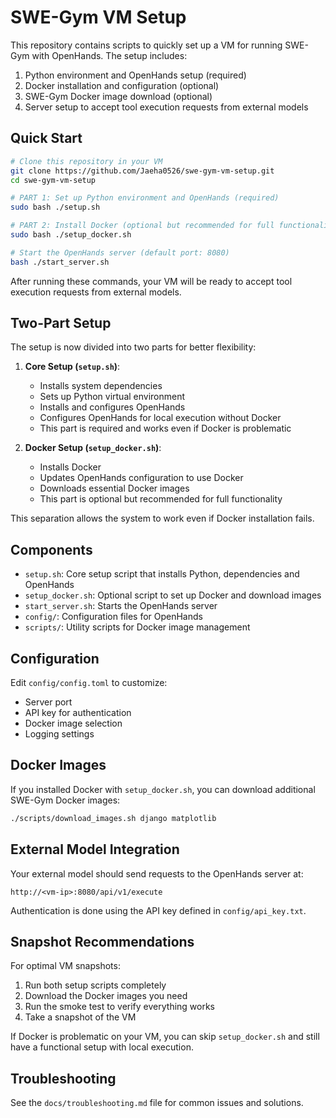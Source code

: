 # SWE-Gym VM Setup

This repository contains scripts to quickly set up a VM for running SWE-Gym with OpenHands. The setup includes:

1. Python environment and OpenHands setup (required)
2. Docker installation and configuration (optional)
3. SWE-Gym Docker image download (optional)
4. Server setup to accept tool execution requests from external models

## Quick Start

```bash
# Clone this repository in your VM
git clone https://github.com/Jaeha0526/swe-gym-vm-setup.git
cd swe-gym-vm-setup

# PART 1: Set up Python environment and OpenHands (required)
sudo bash ./setup.sh

# PART 2: Install Docker (optional but recommended for full functionality)
sudo bash ./setup_docker.sh

# Start the OpenHands server (default port: 8080)
bash ./start_server.sh
```

After running these commands, your VM will be ready to accept tool execution requests from external models.

## Two-Part Setup

The setup is now divided into two parts for better flexibility:

1. **Core Setup (`setup.sh`)**: 
   - Installs system dependencies
   - Sets up Python virtual environment
   - Installs and configures OpenHands
   - Configures OpenHands for local execution without Docker
   - This part is required and works even if Docker is problematic

2. **Docker Setup (`setup_docker.sh`)**:
   - Installs Docker
   - Updates OpenHands configuration to use Docker
   - Downloads essential Docker images
   - This part is optional but recommended for full functionality

This separation allows the system to work even if Docker installation fails.

## Components

- `setup.sh`: Core setup script that installs Python, dependencies and OpenHands
- `setup_docker.sh`: Optional script to set up Docker and download images
- `start_server.sh`: Starts the OpenHands server
- `config/`: Configuration files for OpenHands
- `scripts/`: Utility scripts for Docker image management

## Configuration

Edit `config/config.toml` to customize:
- Server port
- API key for authentication
- Docker image selection
- Logging settings

## Docker Images

If you installed Docker with `setup_docker.sh`, you can download additional SWE-Gym Docker images:

```bash
./scripts/download_images.sh django matplotlib
```

## External Model Integration

Your external model should send requests to the OpenHands server at:

```
http://<vm-ip>:8080/api/v1/execute
```

Authentication is done using the API key defined in `config/api_key.txt`.

## Snapshot Recommendations

For optimal VM snapshots:
1. Run both setup scripts completely
2. Download the Docker images you need
3. Run the smoke test to verify everything works
4. Take a snapshot of the VM

If Docker is problematic on your VM, you can skip `setup_docker.sh` and still have a functional setup with local execution.

## Troubleshooting

See the `docs/troubleshooting.md` file for common issues and solutions.
